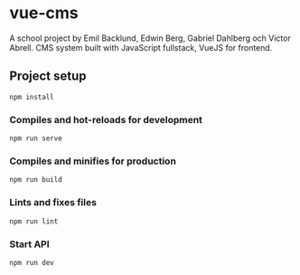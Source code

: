 # vue-cms

A school project by Emil Backlund, Edwin Berg, Gabriel Dahlberg och Victor Abrell.
CMS system built with JavaScript fullstack, VueJS for frontend.

## Project setup

```
npm install
```

### Compiles and hot-reloads for development

```
npm run serve
```

### Compiles and minifies for production

```
npm run build
```

### Lints and fixes files

```
npm run lint
```

### Start API

```
npm run dev
```
